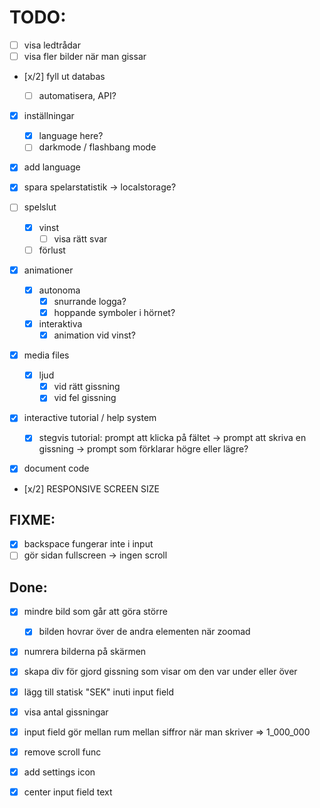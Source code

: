 # TODO:

- [ ] visa ledtrådar
- [ ] visa fler bilder när man gissar

- [x/2] fyll ut databas
    - [ ] automatisera, API? 


- [x] inställningar
    - [x] language here?
    - [ ] darkmode / flashbang mode

- [x] add language

- [x] spara spelarstatistik -> localstorage?

- [ ] spelslut
    - [x] vinst
        -[ ] visa rätt svar
    - [ ] förlust

- [x] animationer
    - [x] autonoma
        - [x] snurrande logga?
        - [x] hoppande symboler i hörnet?
    - [x] interaktiva  
        - [x]  animation vid vinst?

- [x] media files
    - [x] ljud
        - [x] vid rätt gissning
        - [x] vid fel gissning

- [x] interactive tutorial / help system
    - [x] stegvis tutorial: prompt att klicka på fältet -> prompt att skriva en gissning -> prompt som förklarar högre eller lägre?

- [x] document code

- [x/2] RESPONSIVE SCREEN SIZE

## FIXME:

- [x] backspace fungerar inte i input
- [ ] gör sidan fullscreen -> ingen scroll

## Done:

- [x] mindre bild som går att göra större
    - [x] bilden hovrar över de andra elementen när zoomad
- [x] numrera bilderna på skärmen
- [x] skapa div för gjord gissning som visar om den var under eller över
- [x] lägg till statisk "SEK" inuti input field
- [x] visa antal gissningar
- [x] input field gör mellan rum mellan siffror när man skriver => 1_000_000
- [x] remove scroll func
- [x] add settings icon
- [x] center input field text

    
